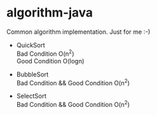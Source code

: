 # algorithm-java
Common algorithm implementation. Just for me :-)

- QuickSort <br />
Bad Condition O(n<sup>2</sup>) <br />
Good Condition O(logn)

- BubbleSort <br />
Bad Condition && Good Condition O(n<sup>2</sup>)

- SelectSort <br />
Bad Condition && Good Condition O(n<sup>2</sup>)
